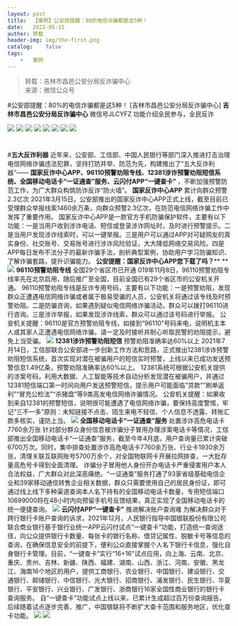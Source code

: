 ```yaml
---
layout:	post
title:	【案例】公安部提醒：80的电信诈骗都是这5种！
date:	2022-05-15
author:	转载
header-img:	img/the-first.png
catalog:	false
tags:
	-	案例
---
```


<blockquote><p>转载：吉林市昌邑公安分局反诈骗中心<br>
来源：微信公众号</p></blockquote>

#公安部提醒：80%的电信诈骗都是这5种！
[吉林市昌邑公安分局反诈骗中心]
**吉林市昌邑公安分局反诈骗中心**
微信号JLCYFZ
功能介绍全民参与，全民反诈

![]({{site.baseurl}}/postimg/7f48KExj8S4t1XqIK3FicpjKMD3c3rnbJQPIFjY5prQHKU4K0HBXpgFY11icb2oUgs5Xsu3eI95NcYxPtnWVAplw.jpeg)
![]({{site.baseurl}}/postimg/wOQ4aVtpQaKdnicrE0vmb7icxiaWd6qWArwvMOBkjWQBdcnoJ1xd8cCfJ6Bfs7eeOosABBpDWABEwiayia2gI84j3iag.jpeg)
![]({{site.baseurl}}/postimg/wOQ4aVtpQaKdnicrE0vmb7icxiaWd6qWArw8yPtp7pFQlK2g0eyYvPZVEGIa9FB4baicUPsiaTpTuU3yoiaL7ibZichQxQ.jpeg)
![]({{site.baseurl}}/postimg/wOQ4aVtpQaKdnicrE0vmb7icxiaWd6qWArwnM4As0iaHiciaiaQ9U0AY1U4RiaUnkY7ywnUo4qtUFv5Z1ibImKqOU6QPbgw.jpeg)
![]({{site.baseurl}}/postimg/wOQ4aVtpQaKdnicrE0vmb7icxiaWd6qWArwXKZR2GeiaicpbeQQ8YrtaIu6ibiaTsqyooX0aINDHEH28xzbsI0ZmNemGA.jpeg)
![]({{site.baseurl}}/postimg/wOQ4aVtpQaKdnicrE0vmb7icxiaWd6qWArwwqV7jeicYeX0oVe4v4K6zbAhRts00rM49C982kr3ibywC3rpZ4B5Sczg.jpeg)
![]({{site.baseurl}}/postimg/wOQ4aVtpQaKdnicrE0vmb7icxiaWd6qWArw4hqXhHIO8Zg4HmchXbNic5ia4lL41eApq6VZdttp8EMOkultNMcl1Zeg.jpeg)
![]({{site.baseurl}}/postimg/wOQ4aVtpQaKdnicrE0vmb7icxiaWd6qWArwwF54yStYrwAWG32zxM6AfMBnwyHlm9Ujibs9xgYp2EIfKc0wribuWnvg.jpeg)
#
#**五大反诈利器**
近年来，公安部、工信部、中国人民银行等部门深入推进打击治理电信网络诈骗违法犯罪，坚持打防并举、防范为先，构建推出了“五大反诈利器”——
**国家反诈中心APP、96110预警劝阻专线、12381涉诈预警劝阻短信系统、全国移动电话卡“一证通查”服务、云闪付APP“一键查卡”**
，不断加强预警防范工作，为广大群众构筑防诈反诈“防火墙”。
**国家反诈中心APP**
累计向群众预警2.3亿次
2021年3月15日，公安部推出的国家反诈中心APP正式上线，截至目前已受理群众举报线索1460余万条，向群众预警2.3亿次，在防范电信网络诈骗工作中发挥了重要作用。
国家反诈中心APP是一款官方手机防骗保护软件，主要有以下功能：一是当用户收到涉诈电话、短信或登录涉诈网址时，及时进行预警提示。二是当用户发现涉诈线索时，可以一键举报。三是用户可以通过APP对可疑网友的真实身份、社交账号、交易账号进行涉诈风险验证，大大降低网络交易风险。四是APP每日发布不法分子的最新诈骗手法，剖析典型案例，协助用户学习防骗知识、了解诈骗套路，提升识骗能力。
**公安提醒：国家反诈中心APP您下载了吗？****
**
![]({{site.baseurl}}/postimg/wOQ4aVtpQaIoB6xjmfzs9XrdpjCtcXViahzqfWxUR7wAk0LGIn74kqwIIHa259pRW5GemSsiaFyGTh2iaf8JRK7Wg.jpeg)
**96110预警劝阻专线**
全国29个省区市已开通
019年11月8日，96110预警劝阻专线率先在北京启用，随后推广至全国，目前全国已有29个省区市的公安机关开通。
96110预警劝阻专线是反诈专用号码，主要有以下功能：一是预警劝阻，发现群众正遭遇电信网络诈骗或者属于极易受骗的人员，公安机关将通过该专线及时预警劝阻。二是防骗咨询，如果遇到疑似电信网络诈骗活动，群众可以拨打96110进行咨询。三是涉诈举报，如果发现涉诈线索，群众可以通过该号码进行举报。
公安机关提醒：96110是官方预警劝阻专线，如接到“96110”号码来电，说明机主本人或其家人正遭遇电信网络诈骗，请一定及时接听并耐心听取民警的劝阻提示，避免上当受骗。
![]({{site.baseurl}}/postimg/wOQ4aVtpQaKdnicrE0vmb7icxiaWd6qWArwc50ykjb2MokY5kxzdjt5rcaNj9xrN1xP6h736Tuiba70bBYCxppA0kg.jpeg)
**12381涉诈预警劝阻短信**
预警劝阻准确率达60%以上
2021年7月14日，工信部联合公安部进一步创新工作方法和思路，正式推出12381涉诈预警劝阻短信系统，首次实现对潜在被骗用户的短信实时预警，上线以来已成功发送预警信息1.49亿条，预警劝阻准确率达60%以上。
12381系统可根据公安机关提供的涉案号码，利用大数据、人工智能等技术自动分析发现潜在被骗用户，并通过12381短信端口第一时间向用户发送预警短信，提示用户可能面临“贷款”“刷单返利”“冒充公检法”“杀猪盘”等9类高发电信网络诈骗情况。
公安机关提醒：如果收到来自12381的预警短信，说明很可能遭遇了电信网络诈骗，要保持高度警惕，牢记“三不一多”原则：未知链接不点击、陌生来电不轻信、个人信息不透露、转账汇款多核实，谨防上当。
![]({{site.baseurl}}/postimg/wOQ4aVtpQaKdnicrE0vmb7icxiaWd6qWArwp4uG6hWWjPwre7Ip5ZMDSW5UFFAzqfoAIT3q330h1WuYZLj2taLIVA.jpeg)
**全国移动电话卡“一证通查”服务**
处置涉诈高危电话卡7760余万张
针对部分群众身份信息被诈骗分子冒用办理涉案电话卡等情况，工信部推出全国移动电话卡“一证通查”服务，截至今年4月底，用户查询量已累计突破6700万次。同时，集中排查处置涉诈高危电话卡7760余万张、行业卡1930余万张，清理关联互联网账号5700万余个，对全国物联网卡开展拉网排查，一大批存量高危号卡得到全面清理。
诈骗分子冒用他人身份开办电话卡严重侵害用户本人合法权益，广大群众对此深恶痛绝。“一证通查”服务打通了93家省级基础电信企业和39家移动通信转售企业相关数据，群众只需要使用自己的居民身份证，即可通过线上线下多种渠道查询本人名下持有的全国移动电话卡数量，专用短信端口10699000将在48小时内向预留手机号反馈结果，真正实现了全国移动电话卡的统一便捷查询。
![]({{site.baseurl}}/postimg/wOQ4aVtpQaKdnicrE0vmb7icxiaWd6qWArwCWuSyUxYmoGFZRYTuWl04aV9rDA2e8WicHaQE88d3WiaaW1KQ9GmbgHQ.png)
**云闪付APP“一键查卡”**
推进解决账户查询难
为解决群众对于跨行银行卡账户查询的诉求，2021年12月，人民银行指导中国银联股份有限公司联合商业银行基于银行业统一APP云闪付试点“一键查卡”功能，打造统一查询途径，向公众提供银行卡数量、每张卡的银行名称、借贷记属性、脱敏卡号等信息的查询，在确保信息安全的前提下，便利公众直接掌握个人名下银行卡信息，强化自身银行卡管理。目前，“一键查卡”实行“16+16”试点应用，向上海、云南、北京、重庆、贵州、吉林、新疆、陕西、福建、湖南、山西、浙江、河南、安徽、黑龙江、海南16个地区的用户，提供工商银行、农业银行、中国银行、建设银行、交通银行、邮储银行、中信银行、光大银行、招商银行、浦发银行、民生银行、华夏银行、平安银行、兴业银行、广发银行、浙商银行16家全国性商业银行的银行卡查询服务。
自“一键查卡”功能试点上线以来，已累计生成超过百万份查询报告。后续随着试点逐步完善、推广，中国银联将不断扩大查卡范围和服务地区，优化查卡功能。
![]({{site.baseurl}}/postimg/wOQ4aVtpQaKdnicrE0vmb7icxiaWd6qWArwiaiaMIFEc8qkD4vicFotqKEPZrnmo6rZmCZvibK7IKWGQ8TkaoKuSibEoLw.jpeg)
![]({{site.baseurl}}/postimg/7f48KExj8S5r2SoPGyAOBicw10ceBIVvVyAZKyXZwOMhprgf3NnMPSWTyzkYmZdk4yWdHpCzz9cCQXib3ubBvAOA.jpeg)

